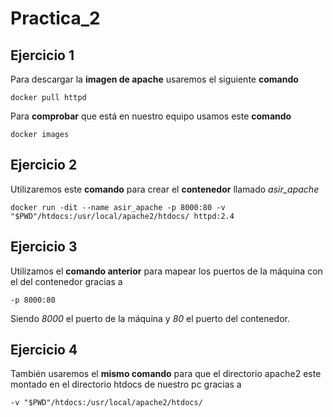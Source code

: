 # Practica_2
## Ejercicio 1
Para descargar la **imagen de apache** usaremos el siguiente **comando**
~~~
docker pull httpd
~~~

Para **comprobar** que está en nuestro equipo usamos este **comando**
~~~
docker images
~~~
## Ejercicio 2
Utilizaremos este **comando** para crear el **contenedor** llamado *asir_apache*

~~~
docker run -dit --name asir_apache -p 8000:80 -v "$PWD"/htdocs:/usr/local/apache2/htdocs/ httpd:2.4
~~~

## Ejercicio 3
Utilizamos el **comando anterior** para mapear los puertos de la máquina con el del contenedor gracias a 
~~~
-p 8000:80
~~~
Siendo *8000* el puerto de la máquina y *80* el puerto del contenedor.

## Ejercicio 4
También usaremos el **mismo comando** para que el directorio apache2 este montado en el directorio htdocs de nuestro pc gracias a 
~~~
-v "$PWD"/htdocs:/usr/local/apache2/htdocs/
~~~




